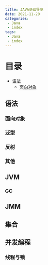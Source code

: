 ```yaml
---
title: JAVA基础导览
date: 2021-11-20
categories: 
 - Java
 - index
tags:
 - Java
 - index
---
```


# 目录
- [语法](#language)
  - [面向对象](#object-oriented)


<a name="lauguage"></a>
## 语法

<a name="object-oriented"></a>
### 面向对象

### 泛型
### 反射
### 其他

## JVM

### GC

## JMM

## 集合

## 并发编程

### 线程与锁

